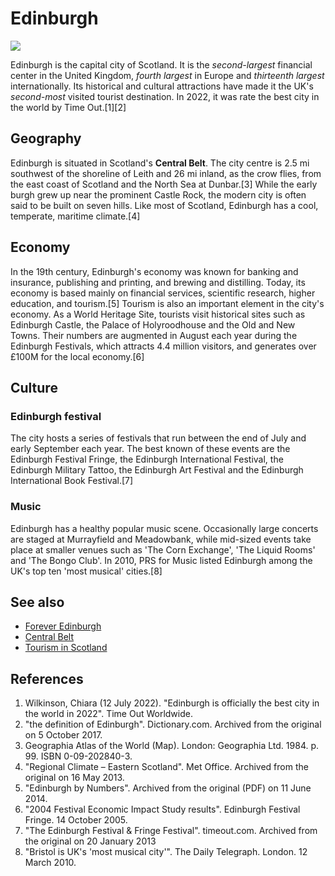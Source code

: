 # Edinburgh
![](https://upload.wikimedia.org/wikipedia/commons/6/68/Dugald_Stewart_Monument%2C_Calton_Hill%2C_Edinburgh_%28cropped%29.jpg)

Edinburgh is the capital city of Scotland. It is the *second-largest* financial center in the United Kingdom, *fourth largest* in Europe and *thirteenth largest* internationally. Its historical and cultural attractions have made it the UK's *second-most* visited tourist destination. In 2022, it was rate the best city in the world by Time Out.[1][2]

## Geography
Edinburgh is situated in Scotland's **Central Belt**. The city centre is 2.5 mi southwest of the shoreline of Leith and 26 mi inland, as the crow flies, from the east coast of Scotland and the North Sea at Dunbar.[3] While the early burgh grew up near the prominent Castle Rock, the modern city is often said to be built on seven hills. Like most of Scotland, Edinburgh has a cool, temperate, maritime climate.[4]

## Economy
In the 19th century, Edinburgh's economy was known for banking and insurance, publishing and printing, and brewing and distilling. Today, its economy is based mainly on financial services, scientific research, higher education, and tourism.[5]
Tourism is also an important element in the city's economy. As a World Heritage Site, tourists visit historical sites such as Edinburgh Castle, the Palace of Holyroodhouse and the Old and New Towns. Their numbers are augmented in August each year during the Edinburgh Festivals, which attracts 4.4 million visitors, and generates over £100M for the local economy.[6]

## Culture
### Edinburgh festival
The city hosts a series of festivals that run between the end of July and early September each year. The best known of these events are the Edinburgh Festival Fringe, the Edinburgh International Festival, the Edinburgh Military Tattoo, the Edinburgh Art Festival and the Edinburgh International Book Festival.[7]
### Music
Edinburgh has a healthy popular music scene. Occasionally large concerts are staged at Murrayfield and Meadowbank, while mid-sized events take place at smaller venues such as 'The Corn Exchange', 'The Liquid Rooms' and 'The Bongo Club'. In 2010, PRS for Music listed Edinburgh among the UK's top ten 'most musical' cities.[8]

## See also
- [Forever Edinburgh](https://edinburgh.org/)
- [Central Belt](https://en.wikipedia.org/wiki/Central_Belt)
- [Tourism in Scotland](https://en.wikipedia.org/wiki/Tourism_in_Scotland)

## References
1. Wilkinson, Chiara (12 July 2022). "Edinburgh is officially the best city in the world in 2022". Time Out Worldwide.
2. "the definition of Edinburgh". Dictionary.com. Archived from the original on 5 October 2017.
3. Geographia Atlas of the World (Map). London: Geographia Ltd. 1984. p. 99. ISBN 0-09-202840-3.
4. "Regional Climate – Eastern Scotland". Met Office. Archived from the original on 16 May 2013.
5. "Edinburgh by Numbers". Archived from the original (PDF) on 11 June 2014.
6. "2004 Festival Economic Impact Study results". Edinburgh Festival Fringe. 14 October 2005. 
7. "The Edinburgh Festival & Fringe Festival". timeout.com. Archived from the original on 20 January 2013
8. "Bristol is UK's 'most musical city'". The Daily Telegraph. London. 12 March 2010.

